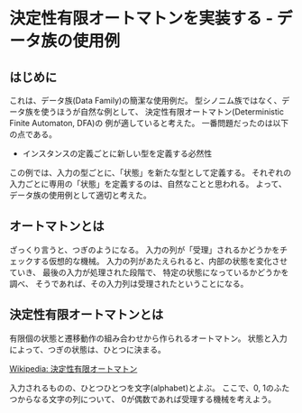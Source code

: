 決定性有限オートマトンを実装する - データ族の使用例
===================================================

はじめに
--------

これは、データ族(Data Family)の簡潔な使用例だ。
型シノニム族ではなく、データ族を使うほうが自然な例として、
決定性有限オートマトン(Deterministic Finite Automaton, DFA)の
例が適していると考えた。
一番問題だったのは以下の点である。

* インスタンスの定義ごとに新しい型を定義する必然性

この例では、入力の型ごとに、「状態」を新たな型として定義する。
それぞれの入力ごとに専用の「状態」を定義するのは、自然なことと思われる。
よって、データ族の使用例として適切と考えた。

オートマトンとは
----------------

ざっくり言うと、つぎのようになる。
入力の列が「受理」されるかどうかをチェックする仮想的な機械。
入力の列があたえられると、内部の状態を変化させていき、
最後の入力が処理された段階で、
特定の状態になっているかどうかを調べ、
そうであれば、その入力列は受理されたということになる。

決定性有限オートマトンとは
--------------------------

有限個の状態と遷移動作の組み合わせから作られるオートマトン。
状態と入力によって、つぎの状態は、ひとつに決まる。

[Wikipedia: 決定性有限オートマトン](
	https://ja.wikipedia.org/wiki/%E6%B1%BA%E5%AE%9A%E6%80%A7%E6%9C%89%E9%99%90%E3%82%AA%E3%83%BC%E3%83%88%E3%83%9E%E3%83%88%E3%83%B3 )

入力されるものの、ひとつひとつを文字(alphabet)とよぶ。
ここで、0, 1のふたつからなる文字の列について、
0が偶数であれば受理する機械を考えよう。

